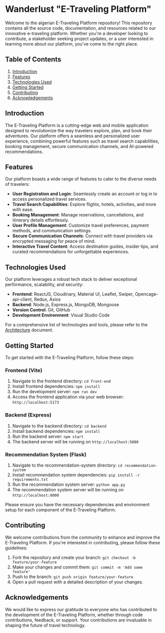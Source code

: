 # Wanderlust "E-Traveling Platform"

Welcome to the algerian E-Traveling Platform repository! This repository contains all the source code, documentation, and resources related to our innovative e-traveling platform. Whether you're a developer looking to contribute, a stakeholder seeking project updates, or a user interested in learning more about our platform, you've come to the right place.

## Table of Contents

1. [Introduction](#introduction)
2. [Features](#features)
3. [Technologies Used](#technologies-used)
4. [Getting Started](#getting-started)
5. [Contributing](#contributing)
6. [Acknowledgements](#acknowledgements)

## Introduction

The E-Traveling Platform is a cutting-edge web and mobile application designed to revolutionize the way travelers explore, plan, and book their adventures. Our platform offers a seamless and personalized user experience, combining powerful features such as travel search capabilities, booking management, secure communication channels, and AI-powered recommendations.

## Features

Our platform boasts a wide range of features to cater to the diverse needs of travelers:

- **User Registration and Login**: Seamlessly create an account or log in to access personalized travel services.
- **Travel Search Capabilities**: Explore flights, hotels, activities, and more with ease.
- **Booking Management**: Manage reservations, cancellations, and itinerary details effortlessly.
- **User Profile Management**: Customize travel preferences, payment methods, and communication settings.
- **Secure Communication Channels**: Connect with travel providers via encrypted messaging for peace of mind.
- **Interactive Travel Content**: Access destination guides, insider tips, and curated recommendations for unforgettable experiences.

## Technologies Used

Our platform leverages a robust tech stack to deliver exceptional performance, scalability, and security:

- **Frontend**: ReactJS, Cloudinary, Material UI, Leaflet, Swiper, Opencage-api-client, Redux, Axios
- **Backend**: Node.js, Express.js, MongoDB, Mongoose
- **Version Control**: Git, GitHub
- **Development Environment**: Visual Studio Code

For a comprehensive list of technologies and tools, please refer to the [Architecture](./architecture.md) document.

## Getting Started

To get started with the E-Traveling Platform, follow these steps:

### Frontend (Vite)

1. Navigate to the frontend directory: `cd front-end`
2. Install frontend dependencies: `npm install`
3. Run the development server: `npm run dev`
4. Access the frontend application via your web browser: `http://localhost:5173`

### Backend (Express)

1. Navigate to the backend directory: `cd backend`
2. Install backend dependencies: `npm install`
3. Run the backend server: `npm start`
4. The backend server will be running on `http://localhost:5000`

### Recommendation System (Flask)

1. Navigate to the recommendation-system directory: `cd recommendation-system`
2. Install recommendation system dependencies: `pip install -r requirements.txt`
3. Run the recommendation system server: `python app.py`
4. The recommendation system server will be running on `http://localhost:8000`

Please ensure you have the necessary dependencies and environment setup for each component of the E-Traveling Platform.


## Contributing

We welcome contributions from the community to enhance and improve the E-Traveling Platform. If you're interested in contributing, please follow these guidelines:

1. Fork the repository and create your branch: `git checkout -b feature/your-feature`
2. Make your changes and commit them: `git commit -m 'Add some feature'`
3. Push to the branch: `git push origin feature/your-feature`
4. Open a pull request with a detailed description of your changes.


## Acknowledgements

We would like to express our gratitude to everyone who has contributed to the development of the E-Traveling Platform, whether through code contributions, feedback, or support. Your contributions are invaluable in shaping the future of travel technology.
